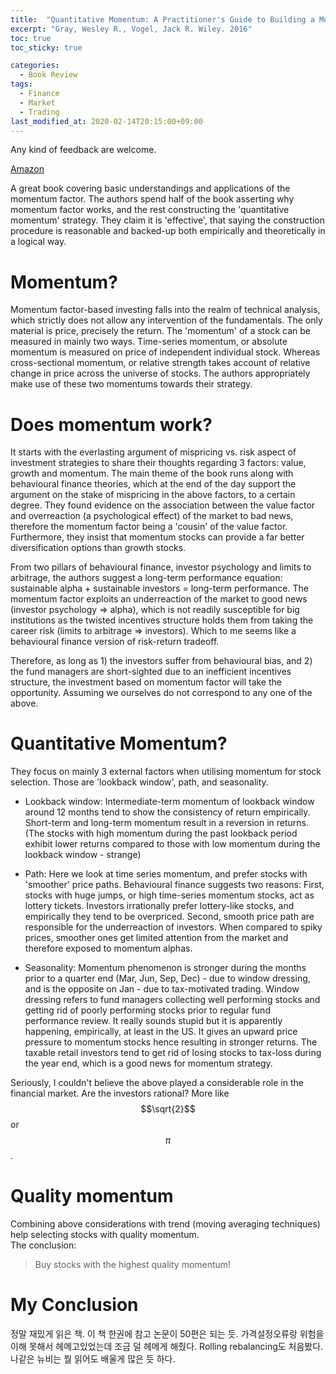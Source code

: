 ```yaml
---
title:  "Quantitative Momentum: A Practitioner's Guide to Building a Momentum-Based Stock Selection System"
excerpt: "Gray, Wesley R., Vogel, Jack R. Wiley. 2016"
toc: true
toc_sticky: true

categories:
  - Book Review
tags:
  - Finance
  - Market
  - Trading
last_modified_at: 2020-02-14T20:15:00+09:00
---
```

Any kind of feedback are welcome.

[Amazon](https://www.amazon.com/Quantitative-Momentum-Practitioners-Momentum-Based-Selection/dp/111923719X)

A great book covering basic understandings and applications of the momentum factor. The authors spend half of the book asserting why momentum factor works, and the rest constructing the 'quantitative momentum' strategy. They claim it is 'effective', that saying the construction procedure is reasonable and backed-up both empirically and theoretically in a logical way.

# Momentum?
Momentum factor-based investing falls into the realm of technical analysis, which strictly does not allow any intervention of the fundamentals. The only material is price, precisely the return. The 'momentum' of a stock can be measured in mainly two ways. Time-series momentum, or absolute momentum is measured on price of independent individual stock. Whereas cross-sectional momentum, or relative strength takes account of relative change in price across the universe of stocks. The authors appropriately make use of these two momentums towards their strategy.

# Does momentum work?
It starts with the everlasting argument of mispricing vs. risk aspect of investment strategies to share their thoughts regarding 3 factors: value, growth and momentum. The main theme of the book runs along with behavioural finance theories, which at the end of the day support the argument on the stake of mispricing in the above factors, to a certain degree. They found evidence on the association between the value factor and overreaction (a psychological effect) of the market to bad news, therefore the momentum factor being a 'cousin' of the value factor. Furthermore, they insist that momentum stocks can provide a far better diversification options than growth stocks.

From two pillars of behavioural finance, investor psychology and limits to arbitrage, the authors suggest a long-term performance equation: sustainable alpha + sustainable investors = long-term performance. The momentum factor exploits an underreaction of the market to good news (investor psychology => alpha), which is not readily susceptible for big institutions as the twisted incentives structure holds them from taking the career risk (limits to arbitrage => investors). Which to me seems like a behavioural finance version of risk-return tradeoff.

Therefore, as long as 1) the investors suffer from behavioural bias, and 2) the fund managers are short-sighted due to an inefficient incentives structure, the investment based on momentum factor will take the opportunity. Assuming we ourselves do not correspond to any one of the above.

# Quantitative Momentum?
They focus on mainly 3 external factors when utilising momentum for stock selection. Those are 'lookback window', path, and seasonality.

- Lookback window: Intermediate-term momentum of lookback window around 12 months tend to show the consistency of return empirically. Short-term and long-term momentum result in a reversion in returns. (The stocks with high momentum during the past lookback period exhibit lower returns compared to those with low momentum during the lookback window - strange)

- Path: Here we look at time series momentum, and prefer stocks with 'smoother' price paths. Behavioural finance suggests two reasons: First, stocks with huge jumps, or high time-series momentum stocks, act as lottery tickets. Investors irrationally prefer lottery-like stocks, and empirically they tend to be overpriced. Second, smooth price path are responsible for the underreaction of investors. When compared to spiky prices, smoother ones get limited attention from the market and therefore exposed to momentum alphas.

- Seasonality: Momentum phenomenon is stronger during the months prior to a quarter end (Mar, Jun, Sep, Dec) - due to window dressing, and is the opposite on Jan - due to tax-motivated trading. Window dressing refers to fund managers collecting well performing stocks and getting rid of poorly performing stocks prior to regular fund performance review. It really sounds stupid but it is apparently happening, empirically, at least in the US. It gives an upward price pressure to momentum stocks hence resulting in stronger returns. The taxable retail investors tend to get rid of losing stocks to tax-loss during the year end, which is a good news for momentum strategy.

Seriously, I couldn't believe the above played a considerable role in the financial market. Are the investors rational? More like $$\sqrt{2}$$ or $$\pi$$.

# Quality momentum
Combining above considerations with trend (moving averaging techniques) help selecting stocks with quality momentum.  
The conclusion:
> Buy stocks with the highest quality momentum!

# My Conclusion
정말 재밌게 읽은 책. 이 책 한권에 참고 논문이 50편은 되는 듯. 가격설정오류랑 위험을 이해 못해서 헤메고있었는데 조금 덜 헤메게 해줬다. Rolling rebalancing도 처음봤다. 나같은 뉴비는 뭘 읽어도 배울게 많은 듯 하다.
